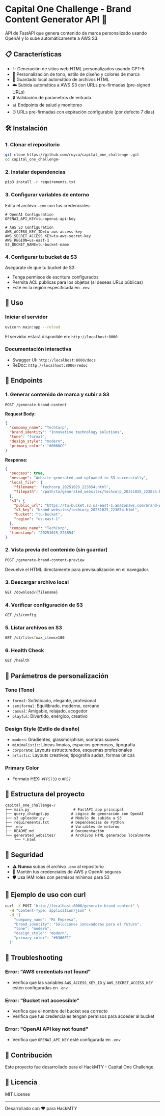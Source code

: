 # Capital One Challenge - Brand Content Generator API 🚀

API de FastAPI que genera contenido de marca personalizado usando OpenAI y lo sube automáticamente a AWS S3.

## 📋 Características

- ✨ Generación de sitios web HTML personalizados usando GPT-5
- 🎨 Personalización de tono, estilo de diseño y colores de marca
- 💾 Guardado local automático de archivos HTML
- ☁️ Subida automática a AWS S3 con URLs pre-firmadas (pre-signed URLs)
- 🔒 Validación de parámetros de entrada
- 📊 Endpoints de salud y monitoreo
- ⏰ URLs pre-firmadas con expiración configurable (por defecto 7 días)

## 🛠️ Instalación

### 1. Clonar el repositorio
```bash
git clone https://github.com/ruyca/capital_one_challenge-.git
cd capital_one_challenge-
```

### 2. Instalar dependencias
```bash
pip3 install -r requirements.txt
```

### 3. Configurar variables de entorno

Edita el archivo `.env` con tus credenciales:

```env
# OpenAI Configuration
OPENAI_API_KEY=tu-openai-api-key

# AWS S3 Configuration
AWS_ACCESS_KEY_ID=tu-aws-access-key
AWS_SECRET_ACCESS_KEY=tu-aws-secret-key
AWS_REGION=us-east-1
S3_BUCKET_NAME=tu-bucket-name
```

### 4. Configurar tu bucket de S3

Asegúrate de que tu bucket de S3:
- Tenga permisos de escritura configurados
- Permita ACL públicas para los objetos (si deseas URLs públicas)
- Esté en la región especificada en `.env`

## 🚀 Uso

### Iniciar el servidor
```bash
uvicorn main:app --reload
```

El servidor estará disponible en: `http://localhost:8000`

### Documentación interactiva
- Swagger UI: `http://localhost:8000/docs`
- ReDoc: `http://localhost:8000/redoc`

## 📡 Endpoints

### 1. Generar contenido de marca y subir a S3
```bash
POST /generate-brand-content
```

**Request Body:**
```json
{
  "company_name": "TechCorp",
  "brand_identity": "Innovative technology solutions",
  "tone": "formal",
  "design_style": "modern",
  "primary_color": "#0066CC"
}
```

**Response:**
```json
{
  "success": true,
  "message": "Website generated and uploaded to S3 successfully",
  "local_file": {
    "filename": "techcorp_20251025_223854.html",
    "filepath": "/path/to/generated_websites/techcorp_20251025_223854.html"
  },
  "s3": {
    "public_url": "https://tu-bucket.s3.us-east-1.amazonaws.com/brand-websites/techcorp_20251025_223854.html",
    "s3_key": "brand-websites/techcorp_20251025_223854.html",
    "bucket": "tu-bucket",
    "region": "us-east-1"
  },
  "company_name": "TechCorp",
  "timestamp": "20251025_223854"
}
```

### 2. Vista previa del contenido (sin guardar)
```bash
POST /generate-brand-content-preview
```
Devuelve el HTML directamente para previsualización en el navegador.

### 3. Descargar archivo local
```bash
GET /download/{filename}
```

### 4. Verificar configuración de S3
```bash
GET /s3/config
```

### 5. Listar archivos en S3
```bash
GET /s3/files?max_items=100
```

### 6. Health Check
```bash
GET /health
```

## 🎨 Parámetros de personalización

### Tone (Tono)
- `formal`: Sofisticado, elegante, profesional
- `semiformal`: Equilibrado, moderno, cercano
- `casual`: Amigable, relajado, acogedor
- `playful`: Divertido, enérgico, creativo

### Design Style (Estilo de diseño)
- `modern`: Gradientes, glassmorphism, sombras suaves
- `minimalistic`: Líneas limpias, espacios generosos, tipografía
- `corporate`: Layouts estructurados, esquemas profesionales
- `artistic`: Layouts creativos, tipografía audaz, formas únicas

### Primary Color
- Formato HEX: `#FF5733` o `#F57`

## 📁 Estructura del proyecto

```
capital_one_challenge-/
├── main.py                    # FastAPI app principal
├── query_chatgpt.py          # Lógica de generación con OpenAI
├── s3_uploader.py            # Módulo de subida a S3
├── requirements.txt          # Dependencias de Python
├── .env                      # Variables de entorno
├── README.md                 # Documentación
└── generated_websites/       # Archivos HTML generados localmente
    └── *.html
```

## 🔐 Seguridad

- ⚠️ **Nunca** subas el archivo `.env` al repositorio
- 🔑 Mantén tus credenciales de AWS y OpenAI seguras
- 🛡️ Usa IAM roles con permisos mínimos para S3

## 📝 Ejemplo de uso con curl

```bash
curl -X POST "http://localhost:8000/generate-brand-content" \
  -H "Content-Type: application/json" \
  -d '{
    "company_name": "Mi Empresa",
    "brand_identity": "Soluciones innovadoras para el futuro",
    "tone": "modern",
    "design_style": "modern",
    "primary_color": "#6366F1"
  }'
```

## 🐛 Troubleshooting

### Error: "AWS credentials not found"
- Verifica que las variables `AWS_ACCESS_KEY_ID` y `AWS_SECRET_ACCESS_KEY` estén configuradas en `.env`

### Error: "Bucket not accessible"
- Verifica que el nombre del bucket sea correcto
- Verifica que tus credenciales tengan permisos para acceder al bucket

### Error: "OpenAI API key not found"
- Verifica que `OPENAI_API_KEY` esté configurada en `.env`

## 🤝 Contribución

Este proyecto fue desarrollado para el HackMTY - Capital One Challenge.

## 📄 Licencia

MIT License

---

Desarrollado con ❤️ para HackMTY
